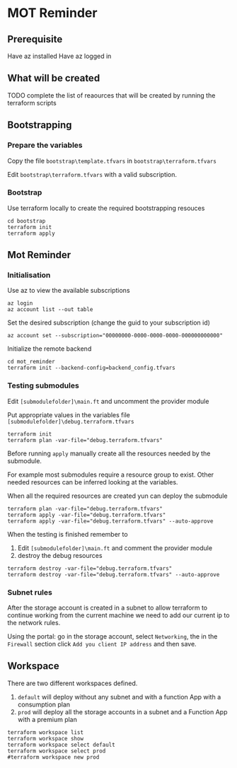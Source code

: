 # MOT Reminder

## Prerequisite

Have az installed
Have az logged in

## What will be created

TODO complete the list of reaources that will be created by running the terraform scripts

## Bootstrapping

### Prepare the variables

Copy the file `bootstrap\template.tfvars` in `bootstrap\terraform.tfvars`

Edit `bootstrap\terraform.tfvars` with a valid subscription.

### Bootstrap

Use terraform locally to create the required bootstrapping resouces

```
cd bootstrap
terraform init
terraform apply
```

## Mot Reminder

### Initialisation

Use az to view the available subscriptions

```
az login
az account list --out table
```

Set the desired subscription (change the guid to your subscription id)

```
az account set --subscription="00000000-0000-0000-0000-000000000000"
```

Initialize the remote backend

```
cd mot_reminder
terraform init --backend-config=backend_config.tfvars
```

### Testing submodules

Edit `[submodulefolder]\main.ft` and uncomment the provider module

Put appropriate values in the variables file `[submodulefolder]\debug.terraform.tfvars`

```
terraform init
terraform plan -var-file="debug.terraform.tfvars"
```

Before running `apply` manually create all the resources needed by the submodule.

For example most submodules require a resource group to exist. Other needed resources can be inferred looking at the variables.

When all the required resources are created yun can deploy the submodule

```
terraform plan -var-file="debug.terraform.tfvars"
terraform apply -var-file="debug.terraform.tfvars"
terraform apply -var-file="debug.terraform.tfvars" --auto-approve
```

When the testing is finished remember to 

1. Edit `[submodulefolder]\main.ft` and comment the provider module
2. destroy the debug resources

```
terraform destroy -var-file="debug.terraform.tfvars"
terraform destroy -var-file="debug.terraform.tfvars" --auto-approve
```

### Subnet rules

After the storage account is created in a subnet to allow terraform to continue working from the current machine we need to add our current ip to the network rules.

Using the portal: go in the storage account, select `Networking`, the in the `Firewall` section click `Add you client IP address` and then save.

## Workspace

There are two different workspaces defined. 

1. `default` will deploy without any subnet and with a function App with a consumption plan
2. `prod` will deploy all the storage accounts in a subnet and a Function App with a premium plan

```
terraform workspace list
terraform workspace show
terraform workspace select default
terraform workspace select prod
#terraform workspace new prod
```
